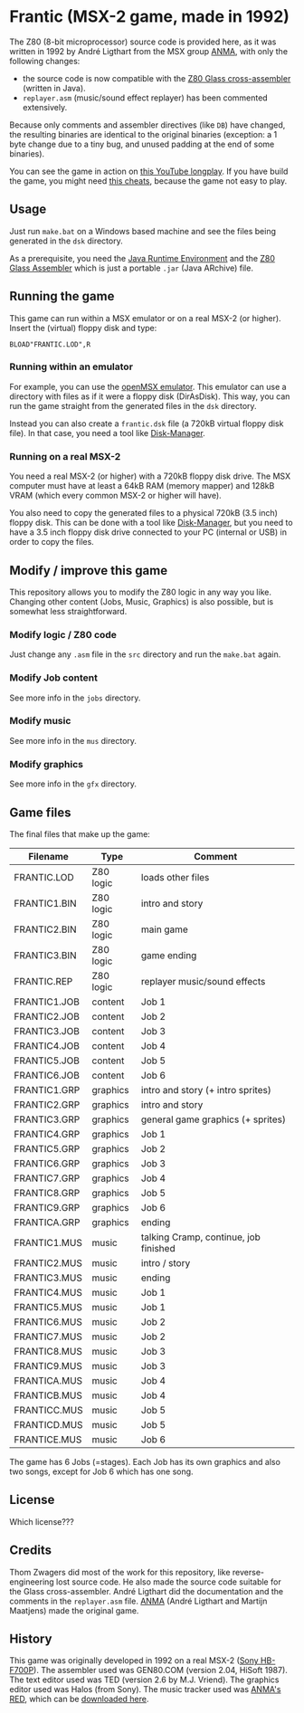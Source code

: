 # Frantic (MSX-2 game, made in 1992)

The Z80 (8-bit microprocessor) source code is provided here, as it was written in 1992 by André Ligthart from the MSX group [ANMA](https://www.msx.org/wiki/ANMA), with only the following changes:
* the source code is now compatible with the [Z80 Glass cross-assembler](http://www.grauw.nl/projects/glass/) (written in Java). 
* `replayer.asm` (music/sound effect replayer) has been commented extensively.

Because only comments and assembler directives (like `DB`) have changed, the resulting binaries are identical to the original binaries (exception: a 1 byte change due to a tiny bug, and unused padding at the end of some binaries).

You can see the game in action on [this YouTube longplay](https://www.youtube.com/playlist?list=PLHp4wuWd8InM9cQMos87vhI9aHSGlkAhy). If you have build the game, you might need [this cheats](https://www.cheatmsx.com/en/cheats/461/anma-1992-frantic.html), because the game not easy to play.


## Usage

Just run `make.bat` on a Windows based machine and see the files being generated in the `dsk` directory. 

As a prerequisite, you need the [Java Runtime Environment](https://www.java.com/download/) and the [Z80 Glass Assembler](http://www.grauw.nl/projects/glass/) which is just a portable `.jar` (Java ARchive) file.

## Running the game

This game can run within a MSX emulator or on a real MSX-2 (or higher). Insert the (virtual) floppy disk and type:
```
BLOAD"FRANTIC.LOD",R
```

### Running within an emulator

For example, you can use the [openMSX emulator](https://openmsx.org/). This emulator can use a directory with files as if it were a floppy disk (DirAsDisk). This way, you can run the game straight from the generated files in the `dsk` directory.

Instead you can also create a `frantic.dsk` file (a 720kB virtual floppy disk file). In that case, you need a tool like [Disk-Manager](http://www.lexlechz.at/en/software/DiskMgr.html).

### Running on a real MSX-2

You need a real MSX-2 (or higher) with a 720kB floppy disk drive. The MSX computer must have at least a 64kB RAM (memory mapper) and 128kB VRAM (which every common MSX-2 or higher will have).

You also need to copy the generated files to a physical 720kB (3.5 inch) floppy disk. This can be done with a tool like [Disk-Manager](http://www.lexlechz.at/en/software/DiskMgr.html), but you need to have a 3.5 inch floppy disk drive connected to your PC (internal or USB) in order to copy the files.

## Modify / improve this game

This repository allows you to modify the Z80 logic in any way you like. Changing other content (Jobs, Music, Graphics) is also possible, but is somewhat less straightforward.

### Modify logic / Z80 code

Just change any `.asm` file in the `src` directory and run the `make.bat` again.

### Modify Job content

See more info in the `jobs` directory.

### Modify music

See more info in the `mus` directory.

### Modify graphics

See more info in the `gfx` directory.

## Game files

The final files that make up the game:

Filename | Type | Comment
-------- | ---- | -------
FRANTIC.LOD | Z80 logic | loads other files
FRANTIC1.BIN | Z80 logic | intro and story
FRANTIC2.BIN | Z80 logic | main game
FRANTIC3.BIN | Z80 logic | game ending
FRANTIC.REP | Z80 logic | replayer music/sound effects
FRANTIC1.JOB | content | Job 1
FRANTIC2.JOB | content | Job 2
FRANTIC3.JOB | content | Job 3
FRANTIC4.JOB | content | Job 4
FRANTIC5.JOB | content | Job 5
FRANTIC6.JOB | content | Job 6
FRANTIC1.GRP | graphics | intro and story (+ intro sprites)
FRANTIC2.GRP | graphics | intro and story
FRANTIC3.GRP | graphics | general game graphics (+ sprites)
FRANTIC4.GRP | graphics | Job 1
FRANTIC5.GRP | graphics | Job 2
FRANTIC6.GRP | graphics | Job 3
FRANTIC7.GRP | graphics | Job 4
FRANTIC8.GRP | graphics | Job 5
FRANTIC9.GRP | graphics | Job 6
FRANTICA.GRP | graphics | ending
FRANTIC1.MUS | music | talking Cramp, continue, job finished
FRANTIC2.MUS | music | intro / story
FRANTIC3.MUS | music | ending
FRANTIC4.MUS | music | Job 1
FRANTIC5.MUS | music | Job 1
FRANTIC6.MUS | music | Job 2
FRANTIC7.MUS | music | Job 2
FRANTIC8.MUS | music | Job 3
FRANTIC9.MUS | music | Job 3
FRANTICA.MUS | music | Job 4
FRANTICB.MUS | music | Job 4
FRANTICC.MUS | music | Job 5
FRANTICD.MUS | music | Job 5
FRANTICE.MUS | music | Job 6

The game has 6 Jobs (=stages). Each Job has its own graphics and also two songs, except for Job 6 which has one song.

## License

Which license???

## Credits

Thom Zwagers did most of the work for this repository, like reverse-engineering lost source code. He also made the source code suitable for the Glass cross-assembler. André Ligthart did the documentation and the comments in the `replayer.asm` file. [ANMA](https://www.msx.org/wiki/ANMA) (André Ligthart and Martijn Maatjens) made the original game.

## History

This game was originally developed in 1992 on a real MSX-2 ([Sony HB-F700P](https://www.msx.org/wiki/Sony_HB-F700P)). The assembler used was GEN80.COM (version 2.04, HiSoft 1987). The text editor used was TED (version 2.6 by M.J. Vriend). The graphics editor used was Halos (from Sony). The music tracker used was [ANMA's RED](https://www.msx.org/news/software/en/anmas-red-music-recordereditor-available-for-download), which can be [downloaded here](https://www.msx.org/downloads/anmas-red-music-recordereditor-incuding-music-etc).



